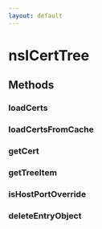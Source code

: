 ```yaml
---
layout: default
---
```


# nsICertTree #

## Methods ##

### loadCerts ###

### loadCertsFromCache ###

### getCert ###

### getTreeItem ###

### isHostPortOverride ###

### deleteEntryObject ###
